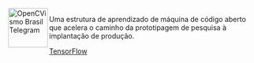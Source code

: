 


<img align="left" width="80" height="80" src="https://miro.medium.com/max/1400/0*-PbljY7yMfYDCqtt" alt="OpenCVismo Brasil Telegram">


Uma estrutura de aprendizado de máquina de código aberto que acelera o caminho da prototipagem de pesquisa à implantação de produção.

[TensorFlow](https://www.tensorflow.org/)